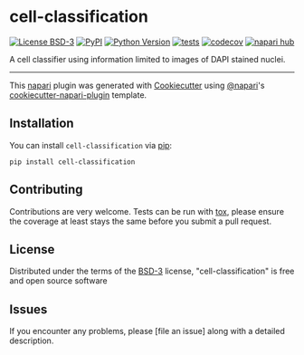 # cell-classification

[![License BSD-3](https://img.shields.io/pypi/l/cell-classification.svg?color=green)](https://github.com/agreic/cell-classification/raw/main/LICENSE)
[![PyPI](https://img.shields.io/pypi/v/cell-classification.svg?color=green)](https://pypi.org/project/cell-classification)
[![Python Version](https://img.shields.io/pypi/pyversions/cell-classification.svg?color=green)](https://python.org)
[![tests](https://github.com/agreic/cell-classification/workflows/tests/badge.svg)](https://github.com/agreic/cell-classification/actions)
[![codecov](https://codecov.io/gh/agreic/cell-classification/branch/main/graph/badge.svg)](https://codecov.io/gh/agreic/cell-classification)
[![napari hub](https://img.shields.io/endpoint?url=https://api.napari-hub.org/shields/cell-classification)](https://napari-hub.org/plugins/cell-classification)

A cell classifier using information limited to images of DAPI stained nuclei.

----------------------------------

This [napari] plugin was generated with [Cookiecutter] using [@napari]'s [cookiecutter-napari-plugin] template.

<!--
Don't miss the full getting started guide to set up your new package:
https://github.com/napari/cookiecutter-napari-plugin#getting-started

and review the napari docs for plugin developers:
https://napari.org/stable/plugins/index.html
-->

## Installation

You can install `cell-classification` via [pip]:

    pip install cell-classification




## Contributing

Contributions are very welcome. Tests can be run with [tox], please ensure
the coverage at least stays the same before you submit a pull request.

## License

Distributed under the terms of the [BSD-3] license,
"cell-classification" is free and open source software

## Issues

If you encounter any problems, please [file an issue] along with a detailed description.

[napari]: https://github.com/napari/napari
[Cookiecutter]: https://github.com/audreyr/cookiecutter
[@napari]: https://github.com/napari
[MIT]: http://opensource.org/licenses/MIT
[BSD-3]: http://opensource.org/licenses/BSD-3-Clause
[GNU GPL v3.0]: http://www.gnu.org/licenses/gpl-3.0.txt
[GNU LGPL v3.0]: http://www.gnu.org/licenses/lgpl-3.0.txt
[Apache Software License 2.0]: http://www.apache.org/licenses/LICENSE-2.0
[Mozilla Public License 2.0]: https://www.mozilla.org/media/MPL/2.0/index.txt
[cookiecutter-napari-plugin]: https://github.com/napari/cookiecutter-napari-plugin

[napari]: https://github.com/napari/napari
[tox]: https://tox.readthedocs.io/en/latest/
[pip]: https://pypi.org/project/pip/
[PyPI]: https://pypi.org/
